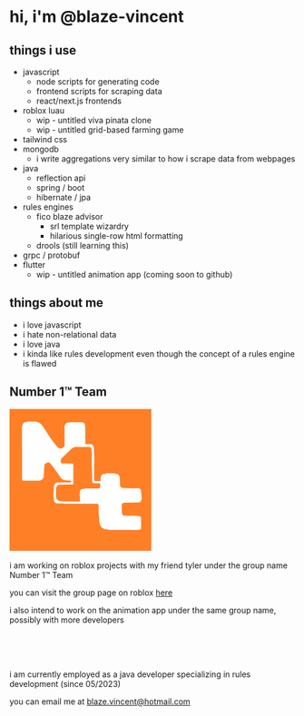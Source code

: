 <h1>hi, i'm @blaze-vincent</h1>
<h2>things i use</h2>
<ul>
  <li>javascript
    <ul>
      <li>node scripts for generating code</li>
      <li>frontend scripts for scraping data</li>
      <li>react/next.js frontends</li>
    </ul>
  </li>
  <li>roblox luau
    <ul>
      <li>wip - untitled viva pinata clone</li>
      <li>wip - untitled grid-based farming game</li>
    </ul>
  </li>
  <li>tailwind css</li>
  <li>mongodb
    <ul>
      <li>i write aggregations very similar to how i scrape data from webpages</li>
    </ul>
  </li>
  <li>java
    <ul>
      <li>reflection api</li>
      <li>spring / boot</li>
      <li>hibernate / jpa</li>
    </ul>
  </li>
  <li>rules engines
    <ul>
      <li>fico blaze advisor
        <ul>
          <li>srl template wizardry</li>
          <li>hilarious single-row html formatting</li>
        </ul>
      </li>
      <li>drools (still learning this)</li>
    </ul>
  </li>
  <li>grpc / protobuf</li>
  <li>flutter
    <ul>
      <li>wip - untitled animation app (coming soon to github)</li>
    </ul>
  </li>
</ul>
<h2>things about me</h2>
<ul>
  <li>i love javascript</li>
  <li>i hate non-relational data</li>
  <li>i love java</li>
  <li>i kinda like rules development even though the concept of a rules engine is flawed</li>
</ul>
<h2>Number 1™ Team</h2>
<img src="n1tlogo.png" height=250 width=250>
<p>i am working on roblox projects with my friend tyler under the group name Number 1™ Team</p>
<p>you can visit the group page on roblox <a href="https://www.roblox.com/groups/35114443/Number-One-Team#!/about">here</a></p>
<p>i also intend to work on the animation app under the same group name, possibly with more developers</p>

<br><br><br>
<p>i am currently employed as a java developer specializing in rules development (since 05/2023)</p>
<p>you can email me at <a href='mailto:blaze.vincent@hotmail.com'>blaze.vincent@hotmail.com</a></p>
